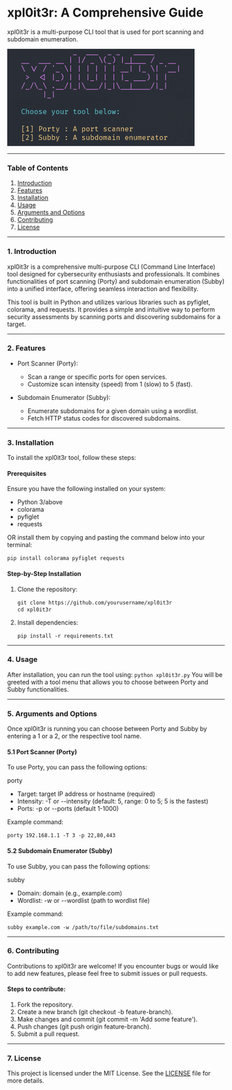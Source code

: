 # xpl0it3r: A Comprehensive Guide
xpl0it3r is a multi-purpose CLI tool that is used for port scanning and subdomain enumeration.

![xpl0it3r](https://github.com/ArmandtErasmus/xpl0it3r/blob/main/assets/xpl0it3r.png 'xpl0it3r')

---

### Table of Contents
1. [Introduction](#1.-Introduction)
2. [Features](#2.-Features)
3. [Installation](#3.-Installation)
4. [Usage](#4.-Usage)
5. [Arguments and Options](#5.Arguments-and-Options)
6. [Contributing](#6.Contributing)
7. [License](#7.License)

---

### 1. Introduction

xpl0it3r is a comprehensive multi-purpose CLI (Command Line Interface) tool designed for cybersecurity enthusiasts and professionals. It combines functionalities of port scanning (Porty) and subdomain enumeration (Subby) into a unified interface, offering seamless interaction and flexibility.

This tool is built in Python and utilizes various libraries such as pyfiglet, colorama, and requests. It provides a simple and intuitive way to perform security assessments by scanning ports and discovering subdomains for a target.

---

### 2. Features

- Port Scanner (Porty):
  - Scan a range or specific ports for open services.
  - Customize scan intensity (speed) from 1 (slow) to 5 (fast).
    
- Subdomain Enumerator (Subby):
  - Enumerate subdomains for a given domain using a wordlist.
  - Fetch HTTP status codes for discovered subdomains.

---
 
### 3. Installation

To install the xpl0it3r tool, follow these steps:

#### Prerequisites
Ensure you have the following installed on your system:

- Python 3/above
- colorama
- pyfiglet
- requests

OR install them by copying and pasting the command below into your terminal:
```
pip install colorama pyfiglet requests
```
#### Step-by-Step Installation

1. Clone the repository:
   ```
   git clone https://github.com/yourusername/xpl0it3r
   cd xpl0it3r
   ```
2. Install dependencies:
   ```
   pip install -r requirements.txt
   ```

---

### 4. Usage

After installation, you can run the tool using:
    ```
    python xpl0it3r.py
    ```
You will be greeted with a tool menu that allows you to choose between Porty and Subby functionalities.  

---

### 5. Arguments and Options

Once xpl0it3r is running you can choose between Porty and Subby by entering a 1 or a 2, or the respective tool name.

#### 5.1 Port Scanner (Porty)
To use Porty, you can pass the following options:

porty <target> <parameters>

   - Target: target IP address or hostname (required)
   - Intensity: -T or --intensity (default: 5, range: 0 to 5; 5 is the fastest)
   - Ports: -p or --ports (default 1-1000)

Example command:
  ```
  porty 192.168.1.1 -T 3 -p 22,80,443
  ```

#### 5.2 Subdomain Enumerator (Subby)
To use Subby, you can pass the following options:

subby <domain> <parameters>

  - Domain: domain (e.g., example.com)
  - Wordlist: -w or --wordlist (path to wordlist file)

Example command:
  ```
  subby example.com -w /path/to/file/subdomains.txt
  ```
---

### 6. Contributing
Contributions to xpl0it3r are welcome! If you encounter bugs or would like to add new features, please feel free to submit issues or pull requests.

#### Steps to contribute:
1. Fork the repository.
2. Create a new branch (git checkout -b feature-branch).
3. Make changes and commit (git commit -m 'Add some feature').
4. Push changes (git push origin feature-branch).
5. Submit a pull request.

---

### 7. License
This project is licensed under the MIT License. See the [LICENSE](https://github.com/ArmandtErasmus/xpl0it3r/blob/main/LICENSE) file for more details.
